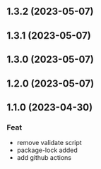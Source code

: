 ## 1.3.2 (2023-05-07)

## 1.3.1 (2023-05-07)

## 1.3.0 (2023-05-07)

## 1.2.0 (2023-05-07)

## 1.1.0 (2023-04-30)

### Feat

- remove validate script
- package-lock added
- add github actions
